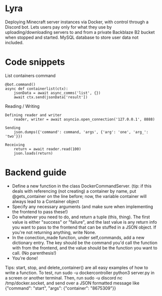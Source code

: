 # Lyra

Deploying Minecraft server instances via Docker, with control through a Discord bot. Lets users pay only for what they use by uploading/downloading servers to and from a private Backblaze B2 bucket when stopped and started. MySQL database to store user data not included.

# Code snippets

List containers command 

    @bot.command()
    async def containerlist(ctx):
        jsonData = await async_comms('list', {})
        await ctx.send(jsonData['result'])
    
Reading / Writing 

    Defining reader and writer
        reader, writer = await asyncio.open_connection('127.0.0.1', 8888)

    Sending
        json.dumps({'command': command, 'args', {'arg': 'one', 'arg_': 'two'}})

    Receiving
        return = await reader.read(100)
        json.loads(return)
        
# Backend guide 

- Define a new function in  the class DockerCommandServer. (tip: if this deals with referencing (not creating) a container by name, put @gets_container on the line before; now, the variable container will always lead to a Container object
- Specify any necessary arguments (and make sure when implementing the frontend to pass these!)
- Do whatever you need to do, and return a tuple (this, thing). The first value is either "success" or "failure", and the last value is any return info you want to pass to the frontend that can be stuffed in a JSON object. If you're not returning anything, write None.
- In the conection_made function, under self,commands, add a new dictionary entry. The key should be the command you'd call the function with from the frontend, and the value should be the function you want to call. (No parenthesis!)
- You're done!

Tips:
start, stop, and delete_container() are all easy examples of how to write a function.
To test, run sudo -u dockercontroller python3 server.py in a screen or another terminal. Then, run sudo -u discord nc /tmp/docker.socket, and send over a JSON formatted message like {"command": "start", "args": {"container": "8675309"}}
